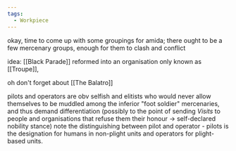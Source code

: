 ```yaml
---
tags:
  - Workpiece
---
```

okay, time to come up with some groupings for amida;
there ought to be a few mercenary groups, enough for them to clash and conflict

idea: [[Black Parade]] reformed into an organisation only known as [[Troupe]], 

oh don't forget about [[The Balatro]] 

pilots and operators are obv selfish and elitists who would never allow themselves to be muddled among the inferior "foot soldier" mercenaries, and thus demand differentiation (possibly to the point of sending *Visits* to people and organisations that refuse them their honour -> self-declared nobility stance)
note the distinguishing between pilot and operator - pilots is the designation for humans in non-plight units and operators for plight-based units. 